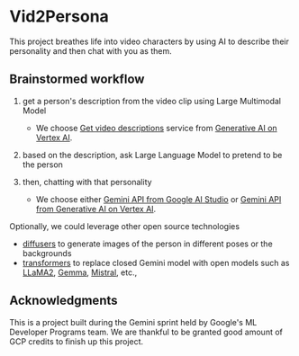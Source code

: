 # Vid2Persona

This project breathes life into video characters by using AI to describe their personality and then chat with you as them.

## Brainstormed workflow

1. get a person's description from the video clip using Large Multimodal Model
    - We choose [Get video descriptions](https://cloud.google.com/vertex-ai/generative-ai/docs/video/video-descriptions#vid-desc-rest) service from [Generative AI on Vertex AI](https://cloud.google.com/vertex-ai/generative-ai).
      
2. based on the description, ask Large Language Model to pretend to be the person
3. then, chatting with that personality
    - We choose either [Gemini API from Google AI Studio](https://ai.google.dev/) or [Gemini API from Generative AI on Vertex AI](https://cloud.google.com/vertex-ai/generative-ai/docs/model-reference/gemini).

Optionally, we could leverage other open source technologies
- [diffusers](https://huggingface.co/docs/diffusers/en/index) to generate images of the person in different poses or the backgrounds
- [transformers](https://huggingface.co/docs/transformers/en/index) to replace closed Gemini model with open models such as [LLaMA2](https://llama.meta.com/), [Gemma](https://blog.google/technology/developers/gemma-open-models/), [Mistral](https://mistral.ai/), etc.,

## Acknowledgments

This is a project built during the Gemini sprint held by Google's ML Developer Programs team. We are thankful to be granted good amount of GCP credits to finish up this project.

